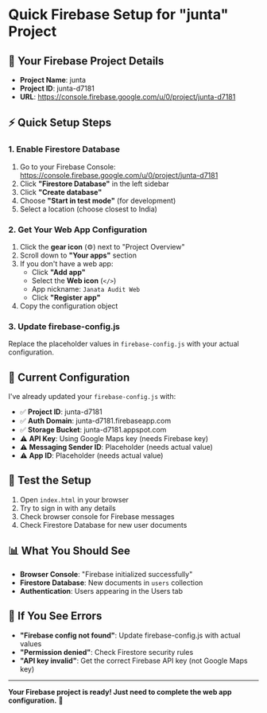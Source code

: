 # Quick Firebase Setup for "junta" Project

## 🚀 **Your Firebase Project Details**
- **Project Name**: junta
- **Project ID**: junta-d7181
- **URL**: https://console.firebase.google.com/u/0/project/junta-d7181

## ⚡ **Quick Setup Steps**

### 1. Enable Firestore Database
1. Go to your Firebase Console: https://console.firebase.google.com/u/0/project/junta-d7181
2. Click **"Firestore Database"** in the left sidebar
3. Click **"Create database"**
4. Choose **"Start in test mode"** (for development)
5. Select a location (choose closest to India)

### 2. Get Your Web App Configuration
1. Click the **gear icon** (⚙️) next to "Project Overview"
2. Scroll down to **"Your apps"** section
3. If you don't have a web app:
   - Click **"Add app"**
   - Select the **Web icon** (`</>`)
   - App nickname: `Janata Audit Web`
   - Click **"Register app"**
4. Copy the configuration object

### 3. Update firebase-config.js
Replace the placeholder values in `firebase-config.js` with your actual configuration.

## 🔧 **Current Configuration**
I've already updated your `firebase-config.js` with:
- ✅ **Project ID**: junta-d7181
- ✅ **Auth Domain**: junta-d7181.firebaseapp.com
- ✅ **Storage Bucket**: junta-d7181.appspot.com
- ⚠️ **API Key**: Using Google Maps key (needs Firebase key)
- ⚠️ **Messaging Sender ID**: Placeholder (needs actual value)
- ⚠️ **App ID**: Placeholder (needs actual value)

## 🧪 **Test the Setup**
1. Open `index.html` in your browser
2. Try to sign in with any details
3. Check browser console for Firebase messages
4. Check Firestore Database for new user documents

## 📊 **What You Should See**
- **Browser Console**: "Firebase initialized successfully"
- **Firestore Database**: New documents in `users` collection
- **Authentication**: Users appearing in the Users tab

## 🚨 **If You See Errors**
- **"Firebase config not found"**: Update firebase-config.js with actual values
- **"Permission denied"**: Check Firestore security rules
- **"API key invalid"**: Get the correct Firebase API key (not Google Maps key)

---

**Your Firebase project is ready! Just need to complete the web app configuration.** 🎉
